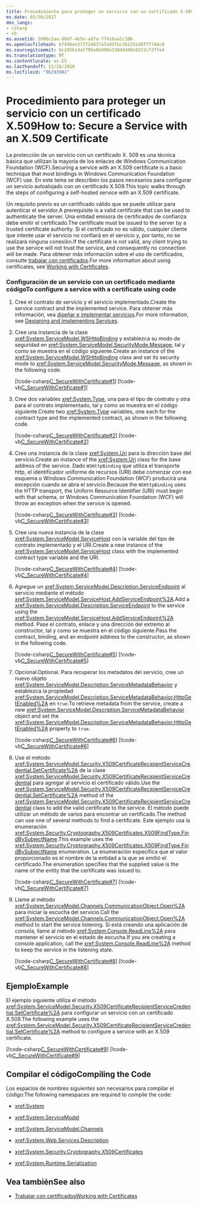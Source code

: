 ```yaml
---
title: Procedimiento para proteger un servicio con un certificado X.509
ms.date: 03/30/2017
dev_langs:
- csharp
- vb
ms.assetid: 2d06c2aa-d0d7-4e5e-ad7e-77416aa1c10b
ms.openlocfilehash: bf498ee373f2d637a7a93fbc36225a38ff7744c0
ms.sourcegitcommit: bc293b14af795e0e999e3304dd40c0222cf2ffe4
ms.translationtype: MT
ms.contentlocale: es-ES
ms.lasthandoff: 11/26/2020
ms.locfileid: "96293902"
---
```

# <a name="how-to-secure-a-service-with-an-x509-certificate"></a><span data-ttu-id="cfffc-102">Procedimiento para proteger un servicio con un certificado X.509</span><span class="sxs-lookup"><span data-stu-id="cfffc-102">How to: Secure a Service with an X.509 Certificate</span></span>

<span data-ttu-id="cfffc-103">La protección de un servicio con un certificado X. 509 es una técnica básica que utilizan la mayoría de los enlaces de Windows Communication Foundation (WCF).</span><span class="sxs-lookup"><span data-stu-id="cfffc-103">Securing a service with an X.509 certificate is a basic technique that most bindings in Windows Communication Foundation (WCF) use.</span></span> <span data-ttu-id="cfffc-104">En este tema se describen los pasos necesarios para configurar un servicio autoalojado con un certificado X.509.</span><span class="sxs-lookup"><span data-stu-id="cfffc-104">This topic walks through the steps of configuring a self-hosted service with an X.509 certificate.</span></span>  
  
 <span data-ttu-id="cfffc-105">Un requisito previo es un certificado válido que se puede utilizar para autenticar el servidor.</span><span class="sxs-lookup"><span data-stu-id="cfffc-105">A prerequisite is a valid certificate that can be used to authenticate the server.</span></span> <span data-ttu-id="cfffc-106">Una entidad emisora de certificados de confianza debe emitir el certificado.</span><span class="sxs-lookup"><span data-stu-id="cfffc-106">The certificate must be issued to the server by a trusted certificate authority.</span></span> <span data-ttu-id="cfffc-107">Si el certificado no es válido, cualquier cliente que intente usar el servicio no confiará en el servicio y, por tanto, no se realizará ninguna conexión.</span><span class="sxs-lookup"><span data-stu-id="cfffc-107">If the certificate is not valid, any client trying to use the service will not trust the service, and consequently no connection will be made.</span></span> <span data-ttu-id="cfffc-108">Para obtener más información sobre el uso de certificados, consulte [trabajar con certificados](working-with-certificates.md).</span><span class="sxs-lookup"><span data-stu-id="cfffc-108">For more information about using certificates, see [Working with Certificates](working-with-certificates.md).</span></span>  
  
### <a name="to-configure-a-service-with-a-certificate-using-code"></a><span data-ttu-id="cfffc-109">Configuración de un servicio con un certificado mediante código</span><span class="sxs-lookup"><span data-stu-id="cfffc-109">To configure a service with a certificate using code</span></span>  
  
1. <span data-ttu-id="cfffc-110">Cree el contrato de servicio y el servicio implementado.</span><span class="sxs-lookup"><span data-stu-id="cfffc-110">Create the service contract and the implemented service.</span></span> <span data-ttu-id="cfffc-111">Para obtener más información, vea [diseñar e implementar servicios](../designing-and-implementing-services.md).</span><span class="sxs-lookup"><span data-stu-id="cfffc-111">For more information, see [Designing and Implementing Services](../designing-and-implementing-services.md).</span></span>  
  
2. <span data-ttu-id="cfffc-112">Cree una instancia de la clase <xref:System.ServiceModel.WSHttpBinding> y establezca su modo de seguridad en <xref:System.ServiceModel.SecurityMode.Message>, tal y como se muestra en el código siguiente.</span><span class="sxs-lookup"><span data-stu-id="cfffc-112">Create an instance of the <xref:System.ServiceModel.WSHttpBinding> class and set its security mode to <xref:System.ServiceModel.SecurityMode.Message>, as shown in the following code.</span></span>  
  
     [!code-csharp[C_SecureWithCertificate#1](../../../../samples/snippets/csharp/VS_Snippets_CFX/c_securewithcertificate/cs/source.cs#1)]
     [!code-vb[C_SecureWithCertificate#1](../../../../samples/snippets/visualbasic/VS_Snippets_CFX/c_securewithcertificate/vb/source.vb#1)]  
  
3. <span data-ttu-id="cfffc-113">Cree dos variables <xref:System.Type>, una para el tipo de contrato y otra para el contrato implementado, tal y como se muestra en el código siguiente.</span><span class="sxs-lookup"><span data-stu-id="cfffc-113">Create two <xref:System.Type> variables, one each for the contract type and the implemented contract, as shown in the following code.</span></span>  
  
     [!code-csharp[C_SecureWithCertificate#2](../../../../samples/snippets/csharp/VS_Snippets_CFX/c_securewithcertificate/cs/source.cs#2)]
     [!code-vb[C_SecureWithCertificate#2](../../../../samples/snippets/visualbasic/VS_Snippets_CFX/c_securewithcertificate/vb/source.vb#2)]  
  
4. <span data-ttu-id="cfffc-114">Cree una instancia de la clase <xref:System.Uri> para la dirección base del servicio.</span><span class="sxs-lookup"><span data-stu-id="cfffc-114">Create an instance of the <xref:System.Uri> class for the base address of the service.</span></span> <span data-ttu-id="cfffc-115">Dado `WSHttpBinding` que utiliza el transporte http, el identificador uniforme de recursos (URI) debe comenzar con ese esquema o Windows Communication Foundation (WCF) producirá una excepción cuando se abra el servicio.</span><span class="sxs-lookup"><span data-stu-id="cfffc-115">Because the `WSHttpBinding` uses the HTTP transport, the Uniform Resource Identifier (URI) must begin with that schema, or Windows Communication Foundation (WCF) will throw an exception when the service is opened.</span></span>  
  
     [!code-csharp[C_SecureWithCertificate#3](../../../../samples/snippets/csharp/VS_Snippets_CFX/c_securewithcertificate/cs/source.cs#3)]
     [!code-vb[C_SecureWithCertificate#3](../../../../samples/snippets/visualbasic/VS_Snippets_CFX/c_securewithcertificate/vb/source.vb#3)]  
  
5. <span data-ttu-id="cfffc-116">Cree una nueva instancia de la clase <xref:System.ServiceModel.ServiceHost> con la variable del tipo de contrato implementado y el URI.</span><span class="sxs-lookup"><span data-stu-id="cfffc-116">Create a new instance of the <xref:System.ServiceModel.ServiceHost> class with the implemented contract type variable and the URI.</span></span>  
  
     [!code-csharp[C_SecureWithCertificate#4](../../../../samples/snippets/csharp/VS_Snippets_CFX/c_securewithcertificate/cs/source.cs#4)]
     [!code-vb[C_SecureWithCertificate#4](../../../../samples/snippets/visualbasic/VS_Snippets_CFX/c_securewithcertificate/vb/source.vb#4)]  
  
6. <span data-ttu-id="cfffc-117">Agregue un <xref:System.ServiceModel.Description.ServiceEndpoint> al servicio mediante el método <xref:System.ServiceModel.ServiceHost.AddServiceEndpoint%2A>.</span><span class="sxs-lookup"><span data-stu-id="cfffc-117">Add a <xref:System.ServiceModel.Description.ServiceEndpoint> to the service using the <xref:System.ServiceModel.ServiceHost.AddServiceEndpoint%2A> method.</span></span> <span data-ttu-id="cfffc-118">Pase el contrato, enlace y una dirección del extremo al constructor, tal y como se muestra en el código siguiente.</span><span class="sxs-lookup"><span data-stu-id="cfffc-118">Pass the contract, binding, and an endpoint address to the constructor, as shown in the following code.</span></span>  
  
     [!code-csharp[C_SecureWithCertificate#5](../../../../samples/snippets/csharp/VS_Snippets_CFX/c_securewithcertificate/cs/source.cs#5)]
     [!code-vb[C_SecureWithCertificate#5](../../../../samples/snippets/visualbasic/VS_Snippets_CFX/c_securewithcertificate/vb/source.vb#5)]  
  
7. <span data-ttu-id="cfffc-119">Opcional.</span><span class="sxs-lookup"><span data-stu-id="cfffc-119">Optional.</span></span> <span data-ttu-id="cfffc-120">Para recuperar los metadatos del servicio, cree un nuevo objeto <xref:System.ServiceModel.Description.ServiceMetadataBehavior> y establezca la propiedad <xref:System.ServiceModel.Description.ServiceMetadataBehavior.HttpGetEnabled%2A> en `true`.</span><span class="sxs-lookup"><span data-stu-id="cfffc-120">To retrieve metadata from the service, create a new <xref:System.ServiceModel.Description.ServiceMetadataBehavior> object and set the <xref:System.ServiceModel.Description.ServiceMetadataBehavior.HttpGetEnabled%2A> property to `true`.</span></span>  
  
     [!code-csharp[C_SecureWithCertificate#6](../../../../samples/snippets/csharp/VS_Snippets_CFX/c_securewithcertificate/cs/source.cs#6)]
     [!code-vb[C_SecureWithCertificate#6](../../../../samples/snippets/visualbasic/VS_Snippets_CFX/c_securewithcertificate/vb/source.vb#6)]  
  
8. <span data-ttu-id="cfffc-121">Use el método <xref:System.ServiceModel.Security.X509CertificateRecipientServiceCredential.SetCertificate%2A> de la clase <xref:System.ServiceModel.Security.X509CertificateRecipientServiceCredential> para agregar al servicio el certificado válido.</span><span class="sxs-lookup"><span data-stu-id="cfffc-121">Use the <xref:System.ServiceModel.Security.X509CertificateRecipientServiceCredential.SetCertificate%2A> method of the <xref:System.ServiceModel.Security.X509CertificateRecipientServiceCredential> class to add the valid certificate to the service.</span></span> <span data-ttu-id="cfffc-122">El método puede utilizar un método de varios para encontrar un certificado.</span><span class="sxs-lookup"><span data-stu-id="cfffc-122">The method can use one of several methods to find a certificate.</span></span> <span data-ttu-id="cfffc-123">Este ejemplo usa la enumeración <xref:System.Security.Cryptography.X509Certificates.X509FindType.FindBySubjectName>.</span><span class="sxs-lookup"><span data-stu-id="cfffc-123">This example uses the <xref:System.Security.Cryptography.X509Certificates.X509FindType.FindBySubjectName> enumeration.</span></span> <span data-ttu-id="cfffc-124">La enumeración especifica que el valor proporcionado es el nombre de la entidad a la que se emitió el certificado.</span><span class="sxs-lookup"><span data-stu-id="cfffc-124">The enumeration specifies that the supplied value is the name of the entity that the certificate was issued to.</span></span>  
  
     [!code-csharp[C_SecureWithCertificate#7](../../../../samples/snippets/csharp/VS_Snippets_CFX/c_securewithcertificate/cs/source.cs#7)]
     [!code-vb[C_SecureWithCertificate#7](../../../../samples/snippets/visualbasic/VS_Snippets_CFX/c_securewithcertificate/vb/source.vb#7)]  
  
9. <span data-ttu-id="cfffc-125">Llame al método <xref:System.ServiceModel.Channels.CommunicationObject.Open%2A> para iniciar la escucha del servicio.</span><span class="sxs-lookup"><span data-stu-id="cfffc-125">Call the <xref:System.ServiceModel.Channels.CommunicationObject.Open%2A> method to start the service listening.</span></span> <span data-ttu-id="cfffc-126">Si está creando una aplicación de consola, llame al método <xref:System.Console.ReadLine%2A> para mantener el servicio en el estado de escucha.</span><span class="sxs-lookup"><span data-stu-id="cfffc-126">If you are creating a console application, call the <xref:System.Console.ReadLine%2A> method to keep the service in the listening state.</span></span>  
  
     [!code-csharp[C_SecureWithCertificate#8](../../../../samples/snippets/csharp/VS_Snippets_CFX/c_securewithcertificate/cs/source.cs#8)]
     [!code-vb[C_SecureWithCertificate#8](../../../../samples/snippets/visualbasic/VS_Snippets_CFX/c_securewithcertificate/vb/source.vb#8)]  
  
## <a name="example"></a><span data-ttu-id="cfffc-127">Ejemplo</span><span class="sxs-lookup"><span data-stu-id="cfffc-127">Example</span></span>  

 <span data-ttu-id="cfffc-128">El ejemplo siguiente utiliza el método <xref:System.ServiceModel.Security.X509CertificateRecipientServiceCredential.SetCertificate%2A> para configurar un servicio con un certificado X.509.</span><span class="sxs-lookup"><span data-stu-id="cfffc-128">The following example uses the <xref:System.ServiceModel.Security.X509CertificateRecipientServiceCredential.SetCertificate%2A> method to configure a service with an X.509 certificate.</span></span>  
  
 [!code-csharp[C_SecureWithCertificate#9](../../../../samples/snippets/csharp/VS_Snippets_CFX/c_securewithcertificate/cs/source.cs#9)]
 [!code-vb[C_SecureWithCertificate#9](../../../../samples/snippets/visualbasic/VS_Snippets_CFX/c_securewithcertificate/vb/source.vb#9)]  
  
## <a name="compiling-the-code"></a><span data-ttu-id="cfffc-129">Compilar el código</span><span class="sxs-lookup"><span data-stu-id="cfffc-129">Compiling the Code</span></span>  

 <span data-ttu-id="cfffc-130">Los espacios de nombres siguientes son necesarios para compilar el código:</span><span class="sxs-lookup"><span data-stu-id="cfffc-130">The following namespaces are required to compile the code:</span></span>  
  
- <xref:System>  
  
- <xref:System.ServiceModel>  
  
- <xref:System.ServiceModel.Channels>  
  
- <xref:System.Web.Services.Description>  
  
- <xref:System.Security.Cryptography.X509Certificates>  
  
- <xref:System.Runtime.Serialization>  
  
## <a name="see-also"></a><span data-ttu-id="cfffc-131">Vea también</span><span class="sxs-lookup"><span data-stu-id="cfffc-131">See also</span></span>

- [<span data-ttu-id="cfffc-132">Trabajar con certificados</span><span class="sxs-lookup"><span data-stu-id="cfffc-132">Working with Certificates</span></span>](working-with-certificates.md)

